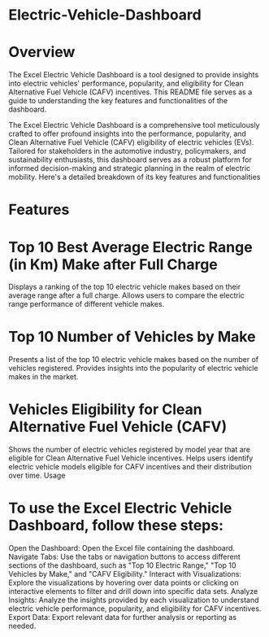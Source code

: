 # Electric-Vehicle-Dashboard

# Overview
The Excel Electric Vehicle Dashboard is a tool designed to provide insights into electric vehicles' performance, popularity, and eligibility for Clean Alternative Fuel Vehicle (CAFV) incentives. This README file serves as a guide to understanding the key features and functionalities of the dashboard.

The Excel Electric Vehicle Dashboard is a comprehensive tool meticulously crafted to offer profound insights into the performance, popularity, and Clean Alternative Fuel Vehicle (CAFV) eligibility of electric vehicles (EVs). Tailored for stakeholders in the automotive industry, policymakers, and sustainability enthusiasts, this dashboard serves as a robust platform for informed decision-making and strategic planning in the realm of electric mobility. Here's a detailed breakdown of its key features and functionalities

# Features
# Top 10 Best Average Electric Range (in Km) Make after Full Charge

Displays a ranking of the top 10 electric vehicle makes based on their average range after a full charge.
Allows users to compare the electric range performance of different vehicle makes.

# Top 10 Number of Vehicles by Make
Presents a list of the top 10 electric vehicle makes based on the number of vehicles registered.
Provides insights into the popularity of electric vehicle makes in the market.

# Vehicles Eligibility for Clean Alternative Fuel Vehicle (CAFV)

Shows the number of electric vehicles registered by model year that are eligible for Clean Alternative Fuel Vehicle incentives.
Helps users identify electric vehicle models eligible for CAFV incentives and their distribution over time.
Usage

# To use the Excel Electric Vehicle Dashboard, follow these steps:

Open the Dashboard: Open the Excel file containing the dashboard.
Navigate Tabs: Use the tabs or navigation buttons to access different sections of the dashboard, such as "Top 10 Electric Range," "Top 10 Vehicles by Make," and "CAFV Eligibility."
Interact with Visualizations: Explore the visualizations by hovering over data points or clicking on interactive elements to filter and drill down into specific data sets.
Analyze Insights: Analyze the insights provided by each visualization to understand electric vehicle performance, popularity, and eligibility for CAFV incentives.
Export Data: Export relevant data for further analysis or reporting as needed.
